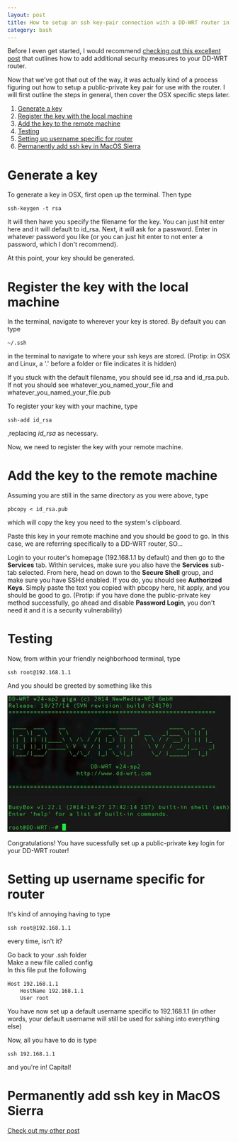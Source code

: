 ```yaml
---
layout: post
title: How to setup an ssh key-pair connection with a DD-WRT router in OSX
category: bash
---
```


Before I even get started, I would recommend
[checking out this excellent post](https://www.ibm.com/developerworks/library/l-wifisecureddwrt/)
that outlines how to add additional security measures to your DD-WRT router.

Now that we've got that out of the way, it was actually kind of a process
figuring out how to setup a public-private key pair for use with the router. I
will first outline the steps in general, then cover the OSX specific steps
later.

1. [Generate a key](#generate-a-key)
2. [Register the key with the local machine](#register-the-key-with-the-local-machine)
3. [Add the key to the remote machine](#add-the-key-to-the-remote-machine)
4. [Testing](#testing)
5. [Setting up username specific for router](#setting-up-username-specific-for-router)
6. [Permanently add ssh key in MacOS Sierra](#permanently-add-ssh-key-in-macos-sierra)

# Generate a key
To generate a key in OSX, first open up the terminal. Then type

    ssh-keygen -t rsa

It will then have you specify the filename for the key. You can just hit enter
here and it will default to id_rsa. Next, it will ask for a password. Enter in
whatever password you like (or you can just hit enter to not enter a password,
which I don't recommend).

At this point, your key should be generated.

# Register the key with the local machine
In the terminal, navigate to wherever your key is stored. By default you can type

    ~/.ssh

in the terminal to navigate to where your ssh keys are stored. (Protip: in OSX
and Linux, a '.' before a folder or file indicates it is hidden)

If you stuck with the default filename, you should see id_rsa and id_rsa.pub. If not you should see whatever_you_named_your_file and whatever_you_named_your_file.pub

To register your key with your machine, type

    ssh-add id_rsa

,replacing *id_rsa* as necessary.

Now, we need to register the key with your remote machine.

# Add the key to the remote machine
Assuming you are still in the same directory as you were above, type

    pbcopy < id_rsa.pub

which will copy the key you need to the system's clipboard.

Paste this key in your remote machine and you should be good to go. In this
case, we are referring specifically to a DD-WRT router, SO...

Login to your router's homepage (192.168.1.1 by default) and then go to the
**Services** tab. Within services, make sure you also have the **Services**
sub-tab selected. From here, head on down to the **Secure Shell** group, and
make sure you have SSHd enabled. If you do, you should see **Authorized Keys**.
Simply paste the text you copied with pbcopy here, hit apply, and you should be
good to go. (Protip: if you have done the public-private key method
successfully, go ahead and disable **Password Login**, you don't need it and it
is a security vulnerability)

# Testing
Now, from within your friendly neighborhood terminal, type

    ssh root@192.168.1.1

And you should be greeted by something like this

![Terminal](/public/img/ssh/2016-01-18-ssh/terminal.jpg)

Congratulations! You have sucessfully set up a public-private key login for your
DD-WRT router!

# Setting up username specific for router
It's kind of annoying having to type

    ssh root@192.168.1.1

every time, isn't it?

Go back to your .ssh folder  
Make a new file called config  
In this file put the following

    Host 192.168.1.1
    	HostName 192.168.1.1
    	User root

You have now set up a default username specific to 192.168.1.1 (in other words,
your default username will still be used for sshing into everything else)

Now, all you have to do is type

    ssh 192.168.1.1

and you're in! Capital!

# Permanently add ssh key in MacOS Sierra
[Check out my other post](https://electr0sheep.com/osx/2017/02/13/permanent-ssh-sierra/)
